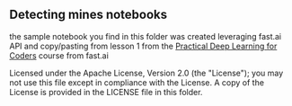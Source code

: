 
## Detecting mines notebooks

the sample notebook you find in this folder was created leveraging fast.ai API and copy/pasting from lesson 1 from the [Practical Deep Learning for Coders](http://course.fast.ai) course from fast.ai

Licensed under the Apache License, Version 2.0 (the "License"); you may not use this file except in compliance with the License. A copy of the License is provided in the LICENSE file in this folder.
